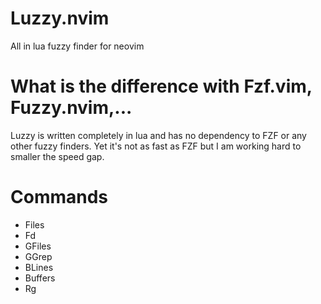 # Luzzy.nvim
All in lua fuzzy finder for neovim

# What is the difference with Fzf.vim, Fuzzy.nvim,...
Luzzy is written completely in lua and has no dependency to FZF or any other fuzzy finders.
Yet it's not as fast as FZF but I am working hard to smaller the speed gap.

# Commands
- Files
- Fd
- GFiles
- GGrep
- BLines
- Buffers
- Rg
